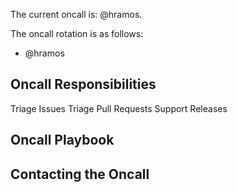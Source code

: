 The current oncall is: @hramos.

The oncall rotation is as follows:

- @hramos

## Oncall Responsibilities

Triage Issues
Triage Pull Requests
Support Releases

## Oncall Playbook

## Contacting the Oncall

